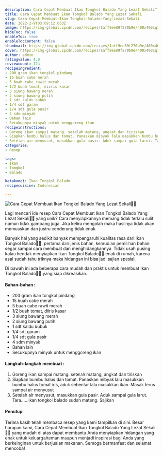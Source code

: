 ```yaml
---
description: Cara Cepat Membuat Ikan Tongkol Balado Yang Lezat Sekali"
title: Cara Cepat Membuat Ikan Tongkol Balado Yang Lezat Sekali
slug: Cara-Cepat-Membuat-Ikan-Tongkol-Balado-Yang-Lezat-Sekali
date: 2022-2-9T03:09:12.063Z
image: https://img-global.cpcdn.com/recipes/1aff9ee89f270b9e/400x400cq70/photo.jpg
hideToc: false
enableToc: true
enableTocContent: false
thumbnail: https://img-global.cpcdn.com/recipes/1aff9ee89f270b9e/400x400cq70/photo.jpg
cover: https://img-global.cpcdn.com/recipes/1aff9ee89f270b9e/400x400cq70/photo.jpg
author: admin
ratingvalue: 4.8
reviewcount: 124
recipeingredient:
- 200 gram ikan tongkol pindang
- 15 buah cabe merah
- 5 buah cabe rawit merah
- 1/2 buah tomat, diiris kasar
- 3 siung bawang merah
- 2 siung bawang putih
- 1 sdt kaldu bubuk
- 1/4 sdt garam
- 1/4 sdt gula pasir
- 4 sdm minyak
- Bahan lain
- Secukupnya minyak untuk menggoreng ikan
recipeinstructions:
- Goreng ikan sampai matang. setelah matang, angkat dan tiriskan
- Siapkan bumbu halus dan tomat. Panaskan mibyak lalu masukkan bumbu halus tomat iris, aduk sebentar lalu masukkan ikan. Masak terus sampai air menyusut
- Setelah air menyusut, masukkan gula pasir. Aduk sampai gula larut. Tara......ikan tongkol balado sudah mateng. Sajikan
categories:
- Resep

tags:
- Ikan
- Tongkol
- Balado

katakunci: Ikan Tongkol Balado
recipecuisine: Indonesian

---
```


![Cara Cepat Membuat Ikan Tongkol Balado Yang Lezat Sekali👩‍🍳](https://img-global.cpcdn.com/recipes/1aff9ee89f270b9e/400x400cq70/photo.jpg)

Lagi mencari ide resep Cara Cepat Membuat Ikan Tongkol Balado Yang Lezat Sekali👩‍🍳 yang unik? Cara menyiapkannya memang tidak terlalu sulit namun tidak gampang juga. Jika keliru mengolah maka hasilnya tidak akan memuaskan dan justru cenderung tidak enak.

Banyak hal yang sedikit banyak mempengaruhi kualitas rasa dari Ikan Tongkol Balado👩‍🍳, pertama dari jenis bahan, kemudian pemilihan bahan segar sampai cara membuat dan menghidangkannya. Tidak usah pusing kalau hendak menyiapkan Ikan Tongkol Balado👩‍🍳 enak di rumah, karena asal sudah tahu triknya maka hidangan ini bisa jadi sajian spesial.

Di bawah ini ada beberapa cara mudah dan praktis untuk membuat Ikan Tongkol Balado👩‍🍳 yang siap dikreasikan.

<!--inarticleads1-->

#### Bahan-bahan :

- 200 gram ikan tongkol pindang
- 15 buah cabe merah
- 5 buah cabe rawit merah
- 1/2 buah tomat, diiris kasar
- 3 siung bawang merah
- 2 siung bawang putih
- 1 sdt kaldu bubuk
- 1/4 sdt garam
- 1/4 sdt gula pasir
- 4 sdm minyak
- Bahan lain
- Secukupnya minyak untuk menggoreng ikan

<!--inarticleads2-->

#### Langkah-langkah membuat :

1. Goreng ikan sampai matang. setelah matang, angkat dan tiriskan
1. Siapkan bumbu halus dan tomat. Panaskan mibyak lalu masukkan bumbu halus tomat iris, aduk sebentar lalu masukkan ikan. Masak terus sampai air menyusut
1. Setelah air menyusut, masukkan gula pasir. Aduk sampai gula larut. Tara......ikan tongkol balado sudah mateng. Sajikan

#### Penutup

Terima kasih telah membaca resep yang kami tampilkan di sini. Besar harapan kami, Cara Cepat Membuat Ikan Tongkol Balado Yang Lezat Sekali👩‍🍳 yang mudah di atas dapat membantu Anda menyiapkan hidangan yang enak untuk keluarga/teman maupun menjadi inspirasi bagi Anda yang berkeinginan untuk berjualan makanan. Semoga bermanfaat dan selamat mencoba!